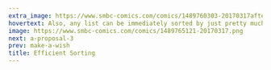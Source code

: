 ```yaml
---
extra_image: https://www.smbc-comics.com/comics/1489760303-20170317after.png
hovertext: Also, any list can be immediately sorted by just pretty much being fine with it the way it is.
image: https://www.smbc-comics.com/comics/1489765121-20170317.png
next: a-proposal-3
prev: make-a-wish
title: Efficient Sorting
---
```

